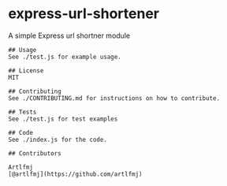 # express-url-shortener

A simple Express url shortner module

    ## Usage
    See ./test.js for example usage.

    ## License
    MIT

    ## Contributing
    See ./CONTRIBUTING.md for instructions on how to contribute.

    ## Tests
    See ./test.js for test examples

    ## Code
    See ./index.js for the code.

    ## Contributors

    Artlfmj
    [@artlfmj](https://github.com/artlfmj)
